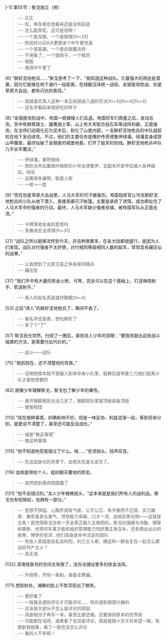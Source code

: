 
[-1] 第55节：鬃戈独立（修）
>--- 仄仄<br>
>--- 哎，幸存者在他看来还是没有前途<br>
>--- 怎么能弄死，这可是钱啊！<br>
>--- 一个是龙服，一个是狮旗[fn=33]<br>
>--- 刚说好以后8点更就来个中午更惊喜<br>
>--- 一个是笛漏，一个是白银魔法师<br>
>--- 不用看了，一个银钩子，一个精灵<br>
>--- 哦豁<br>
>--- 难得中午更了<br>

[6] “醉虾泥地枪兵……”鬃戈思考了一下，“我知道这种战队。它最强大的用途是潜袭，因为它能够在地下通行一段距离。在绿酸沼泽统一战役、金钢崖攻防战、刻星草原大会战，都有闪光的表现。”
>--- 我就喜欢真人这种一本正经胡说八道的写法[fn=4][fn=4][fn=4]<br>
>--- 这名字看起来很好吃的样子<br>

[8] “金钢崖攻防战中，帝国一顿被矮人们击退。帝国将军们商量之后，发动总攻。空中有狮鹫骑士、雄鹰骑士等，山上有大军配合投石车等战阵利器，正面强攻。在法师们动用化石为泥术后，软化了山崖内部，一支醉虾泥地枪兵的中队就趁机在地下发动进攻。不过，他们的主要任务是掩护传奇德鲁伊绿潘。绿潘变身成穿山甲魔兽，最终钻破了金钢崖的城堡地基，打开了敌军的防线。醉虾泥地枪兵中队几乎全军覆没。”
>--- 伊绿潘，果然很绿<br>
>--- 想到当年玩魔兽时候练的小号女德鲁伊，去副本开皮甲后被人各种膈应，哈哈<br>
>--- 这鹰得多雄啊，能载人呢<br>
>--- 一顿→一度<br>

[9] “而在刻星草原大会战里，人马大军的可汗被毒伤。帝国指挥官让16支醉虾泥地枪兵的小队从地下潜入，直接突袭可汗帐篷。主要是承担了诱饵，成功牵扯住了人马大军中的强者的行动。最终，人马大军缺少强者坐镇，被帝国军队从正面击溃。”
>--- 卡牌落地金身的意思吗<br>
>--- 突袭进去当诱饵[fn=31]<br>

[21] “战队之所以能够流传到今天，并且种类繁多，在各大陆都很盛行，是因为人们发现，战队对付强者不太好使，对付相同等级相同人数的敌军，常常具有碾压似的战果。”
>--- 让我想到了北原王庭之争各家的精兵<br>
>--- 碾压性<br>

[37] “我们手中有大量的炼金火枪、弓弩，完全可以在这个基础上，打造弹雨射手、箭波射手。”
>--- 真人的起名真是直抒胸臆[fn=4]<br>

[53] 之前“诱人”的醉虾泥地枪兵了，瞬间不香了。
>--- 看名字还是香，想吃醉虾了<br>
>--- 多了个“了”<br>

[57] 鬃戈目光坦然，扫视了一圈后，直视龙人少年的双眼：“要我贡献出这些战斗组建的方法，是需要付出代价的。”
>--- 战斗——战队<br>

[75] “我到现在，还不清楚他的背景。”
>--- 证明他根本就不想融入到幸存者小队里，脱罪后就带着三刀他们脱离小队才是他想要的<br>

[82] 就像少年理解鬃戈，鬃戈也了解少年的秉性。
>--- 离开猪脚离死也没几天了，猪脚团队掌握顶级装备顶级<br>
>--- 惺惺相惜<br>

[113] “现在做种事情，的确影响不好。但是一味妥协，利益混淆一起，等到将来分别，就更说不清楚了，甚至还可能反目成仇。”
>--- 或是“做这事情”<br>
>--- 做这种事情<br>

[115] “他不知道他究竟错过了什么。唉……”苍须摇头，轻声叹息。
>--- 在这血脉论的背景下，血核实在是太逆天了。<br>

[116] 血核能带给个人、组织翻天覆地的质变。
>--- 突然想到骨肉团圆蛊了<br>

[121] “他不会错过的。”龙人少年微微摇头，“这本来就是我们所有人的战利品。鬃戈也有知情权，也拥有一部分。”
>--- 思想不狭隘、心胸开阔有气度、公平公正、有手腕而不迂腐、实力雄厚、兼有善良与勇气、领导能力卓越、口才一流、血核前景光明——这就是主角！我觉得鬃戈总有一天会真正融入主角团的。鬃戈的强硬与冷酷、理智和果断、优秀的军事才能和组织管理能力恰好跟主角互补，还有商业出众的紫蒂、博学的苍须…他们简直是命中注定的团队<br>
>--- 有些人真就是自私自利的，利己主义者。跟这样一群虫豸在一起怎么建设好共产主义？<br>
>--- 真无语<br>

[132] 深海怪鱼号的空间太有限了，没办法铺设更多的炼金法阵。
>--- 升级呀，开局一条船，装备全靠骗。<br>

[171] 想到妙处，滩鳅的脸上不禁浮现出了微笑。
>--- 更好看了<br>
>--- 一般我会遇到评论才可能评论……
除非遇到很感兴趣的<br>
>--- 应该是大部分不怎么留评论的原因<br>
>--- 简直相当于再写一本，甚至比那还难。还要保持原本的世界观<br>
>--- 可能都在屯吧，或者看了也没留评论，我就是隔十天半月来望一眼，有更新我就看，看了一般也没怎么评论<br>
>--- 看的人不多啊！<br>
